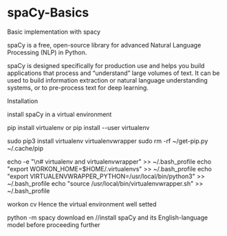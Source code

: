 # spaCy-Basics
Basic implementation with spacy

spaCy is a free, open-source library for advanced Natural Language Processing (NLP) in Python.

spaCy is designed specifically for production use and helps you build applications that process and “understand” large volumes of text. It can be used to build information extraction or natural language understanding systems, or to pre-process text for deep learning.

Installation

install spaCy in a virtual environment

pip install virtualenv or pip install --user virtualenv

sudo pip3 install virtualenv virtualenvwrapper
sudo rm -rf ~/get-pip.py ~/.cache/pip

echo -e "\n# virtualenv and virtualenvwrapper" >> ~/.bash_profile
echo "export WORKON_HOME=$HOME/.virtualenvs" >> ~/.bash_profile
echo "export VIRTUALENVWRAPPER_PYTHON=/usr/local/bin/python3" >> ~/.bash_profile
echo "source /usr/local/bin/virtualenvwrapper.sh" >> ~/.bash_profile

workon cv Hence the virtual environment well setted

python -m spacy download en    //install spaCy and its English-language model before proceeding further
